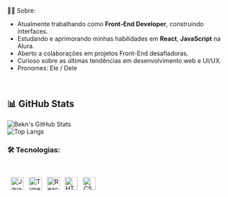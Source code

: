 <br>
👨‍💻 Sobre:

- Atualmente trabalhando como **Front-End Developer**, construindo interfaces.
- Estudando e aprimorando minhas habilidades em **React**, **JavaScript** na Alura.
- Aberto a colaborações em projetos Front-End desafiadoras.
- Curioso sobre as últimas tendências em desenvolvimento web e UI/UX.
- Pronomes: Ele / Dele
<br>

## 📊 **GitHub Stats**  
![Bekn's GitHub Stats](https://github-readme-stats.vercel.app/api?username=MrAlexsanderRS&show_icons=true&theme=tokyonight)  
![Top Langs](https://github-readme-stats.vercel.app/api/top-langs/?username=MrAlexsanderRS&layout=compact&theme=tokyonight)

### 🛠️ Tecnologias:

  <div align="left">
  <img src="https://img.shields.io/badge/JavaScript-F7DF1E?style=for-the-badge&logo=javascript&logoColor=black" alt="JavaScript" height="30"/>
  <img src="https://img.shields.io/badge/TypeScript-007ACC?style=for-the-badge&logo=typescript&logoColor=white" alt="TypeScript" height="30"/>
  <img src="https://img.shields.io/badge/React-61DAFB?style=for-the-badge&logo=react&logoColor=black" alt="React" height="30"/>
  <img src="https://img.shields.io/badge/HTML5-E34F26?style=for-the-badge&logo=html5&logoColor=white" alt="HTML5" height="30"/>
  <img src="https://img.shields.io/badge/CSS3-1572B6?style=for-the-badge&logo=css3&logoColor=white" alt="CSS3" height="30"/>
</div>
<br>
